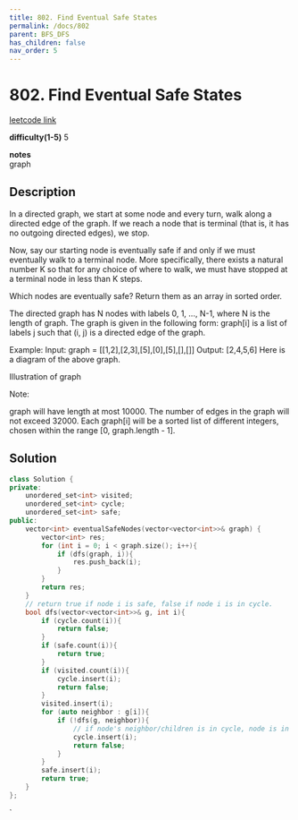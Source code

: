 ```yaml
---
title: 802. Find Eventual Safe States
permalink: /docs/802
parent: BFS_DFS
has_children: false
nav_order: 5
---
```

# 802. Find Eventual Safe States
[leetcode link](https://leetcode.com/problems/find-eventual-safe-states/)

**difficulty(1-5)** 
5

**notes**   
graph

## Description
In a directed graph, we start at some node and every turn, walk along a directed edge of the graph.  If we reach a node that is terminal (that is, it has no outgoing directed edges), we stop.

Now, say our starting node is eventually safe if and only if we must eventually walk to a terminal node.  More specifically, there exists a natural number K so that for any choice of where to walk, we must have stopped at a terminal node in less than K steps.

Which nodes are eventually safe?  Return them as an array in sorted order.

The directed graph has N nodes with labels 0, 1, ..., N-1, where N is the length of graph.  The graph is given in the following form: graph[i] is a list of labels j such that (i, j) is a directed edge of the graph.

Example:
Input: graph = [[1,2],[2,3],[5],[0],[5],[],[]]
Output: [2,4,5,6]
Here is a diagram of the above graph.

Illustration of graph

Note:

graph will have length at most 10000.
The number of edges in the graph will not exceed 32000.
Each graph[i] will be a sorted list of different integers, chosen within the range [0, graph.length - 1].

## Solution

```c++
class Solution {
private:
    unordered_set<int> visited;
    unordered_set<int> cycle;
    unordered_set<int> safe;
public:
    vector<int> eventualSafeNodes(vector<vector<int>>& graph) {
        vector<int> res;
        for (int i = 0; i < graph.size(); i++){
            if (dfs(graph, i)){
                res.push_back(i);
            }
        }
        return res;
    }
    // return true if node i is safe, false if node i is in cycle.
    bool dfs(vector<vector<int>>& g, int i){
        if (cycle.count(i)){
            return false;
        }
        if (safe.count(i)){
            return true;
        }
        if (visited.count(i)){
            cycle.insert(i);
            return false;
        }
        visited.insert(i);
        for (auto neighbor : g[i]){
            if (!dfs(g, neighbor)){
                // if node's neighbor/children is in cycle, node is in cycle too.
                cycle.insert(i);
                return false;                
            }
        }
        safe.insert(i);
        return true;
    }
};
```

<!-- 
Default label
{: .label }

Blue label
{: .label .label-blue }

Stable
{: .label .label-green }

New release
{: .label .label-purple }

Coming soon
{: .label .label-yellow }

Deprecated
{: .label .label-red } -->
`